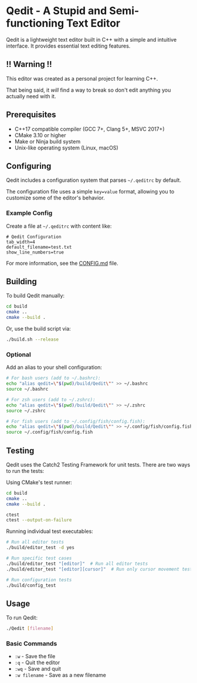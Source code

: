 # Qedit - A Stupid and Semi-functioning Text Editor

Qedit is a lightweight text editor built in C++ with a simple and intuitive interface. It provides essential text editing features.


## !! Warning !!
This editor was created as a personal project for learning C++.

That being said, it *will* find a way to break so don't edit anything you actually need with it.

## Prerequisites

- C++17 compatible compiler (GCC 7+, Clang 5+, MSVC 2017+)
- CMake 3.10 or higher
- Make or Ninja build system
- Unix-like operating system (Linux, macOS)

## Configuring

Qedit includes a configuration system that parses `~/.qeditrc` by default.

The configuration file uses a simple `key=value` format, allowing you to customize some of the editor's behavior.

### Example Config

Create a file at `~/.qeditrc` with content like:

```
# Qedit Configuration
tab_width=4
default_filename=test.txt
show_line_numbers=true
```

For more information, see the [CONFIG.md](CONFIG.md) file.

## Building

To build Qedit manually:

```bash
cd build
cmake ..
cmake --build .
```

Or, use the build script via:

```bash
./build.sh --release
```

### Optional
Add an alias to your shell configuration:
```bash
# For bash users (add to ~/.bashrc):
echo "alias qedit=\"$(pwd)/build/Qedit\"" >> ~/.bashrc
source ~/.bashrc

# For zsh users (add to ~/.zshrc):
echo "alias qedit=\"$(pwd)/build/Qedit\"" >> ~/.zshrc
source ~/.zshrc

# For fish users (add to ~/.config/fish/config.fish):
echo "alias qedit=\"$(pwd)/build/Qedit\"" >> ~/.config/fish/config.fish
source ~/.config/fish/config.fish
```

## Testing

Qedit uses the Catch2 Testing Framework for unit tests. There are two ways to run the tests:

Using CMake's test runner:
```bash
cd build
cmake ..
cmake --build .

ctest
ctest --output-on-failure
```

Running individual test executables:
```bash
# Run all editor tests
./build/editor_test -d yes

# Run specific test cases
./build/editor_test "[editor]"  # Run all editor tests
./build/editor_test "[editor][cursor]"  # Run only cursor movement tests

# Run configuration tests
./build/config_test
```

## Usage

To run Qedit:

```bash
./Qedit [filename]
```

### Basic Commands

- `:w` - Save the file
- `:q` - Quit the editor
- `:wq` - Save and quit
- `:w filename` - Save as a new filename
